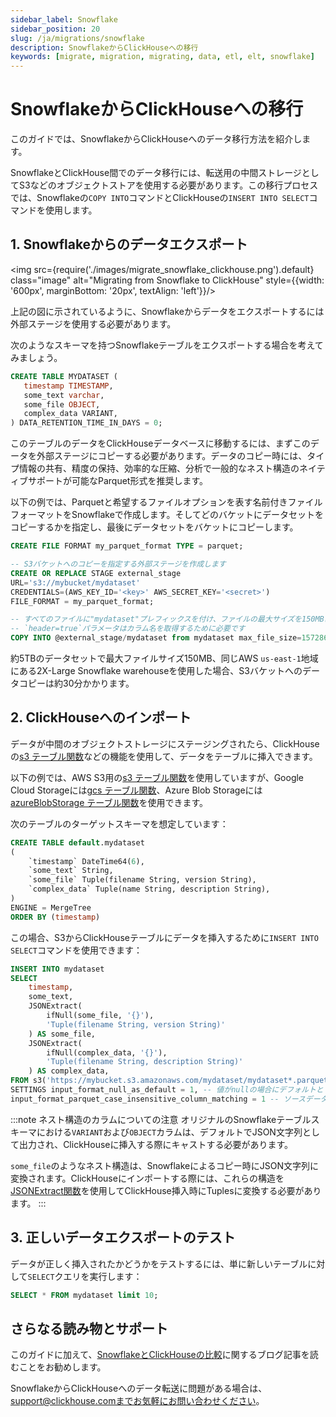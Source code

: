 ```yaml
---
sidebar_label: Snowflake
sidebar_position: 20
slug: /ja/migrations/snowflake
description: SnowflakeからClickHouseへの移行
keywords: [migrate, migration, migrating, data, etl, elt, snowflake]
---
```


# SnowflakeからClickHouseへの移行

このガイドでは、SnowflakeからClickHouseへのデータ移行方法を紹介します。

SnowflakeとClickHouse間でのデータ移行には、転送用の中間ストレージとしてS3などのオブジェクトストアを使用する必要があります。この移行プロセスでは、Snowflakeの`COPY INTO`コマンドとClickHouseの`INSERT INTO SELECT`コマンドを使用します。

## 1. Snowflakeからのデータエクスポート

<img src={require('./images/migrate_snowflake_clickhouse.png').default} class="image" alt="Migrating from Snowflake to ClickHouse" style={{width: '600px', marginBottom: '20px', textAlign: 'left'}}/>

上記の図に示されているように、Snowflakeからデータをエクスポートするには外部ステージを使用する必要があります。

次のようなスキーマを持つSnowflakeテーブルをエクスポートする場合を考えてみましょう。

```sql
CREATE TABLE MYDATASET (
   timestamp TIMESTAMP,
   some_text varchar,
   some_file OBJECT,
   complex_data VARIANT,
) DATA_RETENTION_TIME_IN_DAYS = 0;
```

このテーブルのデータをClickHouseデータベースに移動するには、まずこのデータを外部ステージにコピーする必要があります。データのコピー時には、タイプ情報の共有、精度の保持、効率的な圧縮、分析で一般的なネスト構造のネイティブサポートが可能なParquet形式を推奨します。

以下の例では、Parquetと希望するファイルオプションを表す名前付きファイルフォーマットをSnowflakeで作成します。そしてどのバケットにデータセットをコピーするかを指定し、最後にデータセットをバケットにコピーします。

```sql
CREATE FILE FORMAT my_parquet_format TYPE = parquet;

-- S3バケットへのコピーを指定する外部ステージを作成します
CREATE OR REPLACE STAGE external_stage 
URL='s3://mybucket/mydataset'
CREDENTIALS=(AWS_KEY_ID='<key>' AWS_SECRET_KEY='<secret>')
FILE_FORMAT = my_parquet_format;

-- すべてのファイルに"mydataset"プレフィックスを付け、ファイルの最大サイズを150MBに指定します。
-- `header=true`パラメータはカラム名を取得するために必要です
COPY INTO @external_stage/mydataset from mydataset max_file_size=157286400 header=true;
```

約5TBのデータセットで最大ファイルサイズ150MB、同じAWS `us-east-1`地域にある2X-Large Snowflake warehouseを使用した場合、S3バケットへのデータコピーは約30分かかります。

## 2. ClickHouseへのインポート

データが中間のオブジェクトストレージにステージングされたら、ClickHouseの[s3 テーブル関数](/docs/ja/sql-reference/table-functions/s3)などの機能を使用して、データをテーブルに挿入できます。

以下の例では、AWS S3用の[s3 テーブル関数](/docs/ja/sql-reference/table-functions/s3)を使用していますが、Google Cloud Storageには[gcs テーブル関数](/docs/ja/sql-reference/table-functions/gcs)、Azure Blob Storageには[azureBlobStorage テーブル関数](/docs/ja/sql-reference/table-functions/azureBlobStorage)を使用できます。

次のテーブルのターゲットスキーマを想定しています：

```sql
CREATE TABLE default.mydataset
(
	`timestamp` DateTime64(6),
	`some_text` String,
	`some_file` Tuple(filename String, version String),
	`complex_data` Tuple(name String, description String),
)
ENGINE = MergeTree
ORDER BY (timestamp)
```

この場合、S3からClickHouseテーブルにデータを挿入するために`INSERT INTO SELECT`コマンドを使用できます：

```sql
INSERT INTO mydataset
SELECT
	timestamp,
	some_text,
	JSONExtract(
		ifNull(some_file, '{}'),
		'Tuple(filename String, version String)'
	) AS some_file,
	JSONExtract(
		ifNull(complex_data, '{}'),
		'Tuple(filename String, description String)'
	) AS complex_data,
FROM s3('https://mybucket.s3.amazonaws.com/mydataset/mydataset*.parquet')
SETTINGS input_format_null_as_default = 1, -- 値がnullの場合にデフォルトとしてカラムを挿入する
input_format_parquet_case_insensitive_column_matching = 1 -- ソースデータとターゲットテーブル間のカラムマッチングが大文字小文字を区別しない
```

:::note ネスト構造のカラムについての注意
オリジナルのSnowflakeテーブルスキーマにおける`VARIANT`および`OBJECT`カラムは、デフォルトでJSON文字列として出力され、ClickHouseに挿入する際にキャストする必要があります。

`some_file`のようなネスト構造は、Snowflakeによるコピー時にJSON文字列に変換されます。ClickHouseにインポートする際には、これらの構造を[JSONExtract関数](/docs/ja/sql-reference/functions/json-functions#jsonextractjson-indices_or_keys-return_type)を使用してClickHouse挿入時にTuplesに変換する必要があります。
:::

## 3. 正しいデータエクスポートのテスト

データが正しく挿入されたかどうかをテストするには、単に新しいテーブルに対して`SELECT`クエリを実行します：

```sql
SELECT * FROM mydataset limit 10;
```

## さらなる読み物とサポート

このガイドに加えて、[SnowflakeとClickHouseの比較](https://clickhouse.com/blog/clickhouse-vs-snowflake-for-real-time-analytics-comparison-migration-guide)に関するブログ記事を読むことをお勧めします。

SnowflakeからClickHouseへのデータ転送に問題がある場合は、support@clickhouse.comまでお気軽にお問い合わせください。
